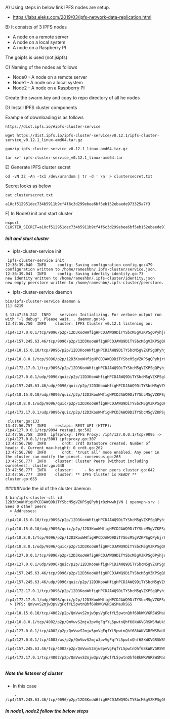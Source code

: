 
A) Using steps in below link IPFS nodes are setup. 
- https://labs.eleks.com/2019/03/ipfs-network-data-replication.html

B) It consists of 3 IPFS nodes
- A node on a remote server
- A node on a local system 
- A node on a Raspberry PI  


The goipfs is used (not jsipfs)

C) Naming of the nodes as follows

- Node0 - A node on a remote server
- Node1 - A node on a local system 
- Node2 - A node on a Raspberry PI  

Create the swarm.key and copy to repo directory of all he nodes

D) Install IPFS cluster components

Example of downloading is as follows

```
https://dist.ipfs.io/#ipfs-cluster-service

wget https://dist.ipfs.io/ipfs-cluster-service/v0.12.1/ipfs-cluster-service_v0.12.1_linux-amd64.tar.gz

gunzip ipfs-cluster-service_v0.12.1_linux-amd64.tar.gz

tar xvf ipfs-cluster-service_v0.12.1_linux-amd64.tar

```

E) Generate IPFS cluster secret

```
od -vN 32 -An -tx1 /dev/urandom | tr -d ' \n' > clustersecret.txt

```

Secret looks as below
```
cat clustersecret.txt

a10cf512951dec734b5911b9cf4f6c3d299ebee6bf5eb152ebaede973325a7f3

```

F) In Node0 init and start cluster

```
export CLUSTER_SECRET=a10cf512951dec734b5911b9cf4f6c3d299ebee6bf5eb152ebaede973325a7f3

```

##### Init and start cluster


- ipfs-cluster-service init

```
 ipfs-cluster-service init
12:36:39.040  INFO     config: Saving configuration config.go:479
configuration written to /home/rameshbn/.ipfs-cluster/service.json.
12:36:39.041  INFO     config: Saving identity identity.go:73
new identity written to /home/rameshbn/.ipfs-cluster/identity.json
new empty peerstore written to /home/rameshbn/.ipfs-cluster/peerstore.

```


- ipfs-cluster-service daemon

```
bin/ipfs-cluster-service daemon &
[1] 6219

$ 13:47:56.242  INFO    service: Initializing. For verbose output run with "-l debug". Please wait... daemon.go:46
13:47:56.750  INFO    cluster: IPFS Cluster v0.12.1 listening on:
        /ip4/127.0.0.1/tcp/9096/p2p/12D3KooWHfigHPCDJAWQ9DiTYSbcM5gVZKPSgQPyhjr8zMwwhjVN
        /ip4/157.245.63.46/tcp/9096/p2p/12D3KooWHfigHPCDJAWQ9DiTYSbcM5gVZKPSgQPyhjr8zMwwhjVN
        /ip4/10.15.0.10/tcp/9096/p2p/12D3KooWHfigHPCDJAWQ9DiTYSbcM5gVZKPSgQPyhjr8zMwwhjVN
        /ip4/10.8.0.1/tcp/9096/p2p/12D3KooWHfigHPCDJAWQ9DiTYSbcM5gVZKPSgQPyhjr8zMwwhjVN
        /ip4/172.17.0.1/tcp/9096/p2p/12D3KooWHfigHPCDJAWQ9DiTYSbcM5gVZKPSgQPyhjr8zMwwhjVN
        /ip4/127.0.0.1/udp/9096/quic/p2p/12D3KooWHfigHPCDJAWQ9DiTYSbcM5gVZKPSgQPyhjr8zMwwhjVN
        /ip4/157.245.63.46/udp/9096/quic/p2p/12D3KooWHfigHPCDJAWQ9DiTYSbcM5gVZKPSgQPyhjr8zMwwhjVN
        /ip4/10.15.0.10/udp/9096/quic/p2p/12D3KooWHfigHPCDJAWQ9DiTYSbcM5gVZKPSgQPyhjr8zMwwhjVN
        /ip4/10.8.0.1/udp/9096/quic/p2p/12D3KooWHfigHPCDJAWQ9DiTYSbcM5gVZKPSgQPyhjr8zMwwhjVN
        /ip4/172.17.0.1/udp/9096/quic/p2p/12D3KooWHfigHPCDJAWQ9DiTYSbcM5gVZKPSgQPyhjr8zMwwhjVN

 cluster.go:133
13:47:56.757  INFO    restapi: REST API (HTTP): /ip4/127.0.0.1/tcp/9094 restapi.go:502
13:47:56.758  INFO  ipfsproxy: IPFS Proxy: /ip4/127.0.0.1/tcp/9095 -> /ip4/127.0.0.1/tcp/5001 ipfsproxy.go:307
13:47:56.760  INFO       crdt: crdt Datastore created. Number of heads: 0. Current max-height: 0 crdt.go:262
13:47:56.760  INFO       crdt: 'trust all' mode enabled. Any peer in the cluster can modify the pinset. consensus.go:265
13:47:56.777  INFO    cluster: Cluster Peers (without including ourselves): cluster.go:640
13:47:56.777  INFO    cluster:     - No other peers cluster.go:642
13:47:56.777  INFO    cluster: ** IPFS Cluster is READY ** cluster.go:655

```


#####Node the id of the cluster daemon


```
$ bin/ipfs-cluster-ctl id
12D3KooWHfigHPCDJAWQ9DiTYSbcM5gVZKPSgQPyhjr8zMwwhjVN | openvpn-srv | Sees 0 other peers
  > Addresses:
    - /ip4/10.15.0.10/tcp/9096/p2p/12D3KooWHfigHPCDJAWQ9DiTYSbcM5gVZKPSgQPyhjr8zMwwhjVN
    - /ip4/10.15.0.10/udp/9096/quic/p2p/12D3KooWHfigHPCDJAWQ9DiTYSbcM5gVZKPSgQPyhjr8zMwwhjVN
    - /ip4/10.8.0.1/tcp/9096/p2p/12D3KooWHfigHPCDJAWQ9DiTYSbcM5gVZKPSgQPyhjr8zMwwhjVN
    - /ip4/10.8.0.1/udp/9096/quic/p2p/12D3KooWHfigHPCDJAWQ9DiTYSbcM5gVZKPSgQPyhjr8zMwwhjVN
    - /ip4/127.0.0.1/tcp/9096/p2p/12D3KooWHfigHPCDJAWQ9DiTYSbcM5gVZKPSgQPyhjr8zMwwhjVN
    - /ip4/127.0.0.1/udp/9096/quic/p2p/12D3KooWHfigHPCDJAWQ9DiTYSbcM5gVZKPSgQPyhjr8zMwwhjVN
    - /ip4/157.245.63.46/tcp/9096/p2p/12D3KooWHfigHPCDJAWQ9DiTYSbcM5gVZKPSgQPyhjr8zMwwhjVN
    - /ip4/157.245.63.46/udp/9096/quic/p2p/12D3KooWHfigHPCDJAWQ9DiTYSbcM5gVZKPSgQPyhjr8zMwwhjVN
    - /ip4/172.17.0.1/tcp/9096/p2p/12D3KooWHfigHPCDJAWQ9DiTYSbcM5gVZKPSgQPyhjr8zMwwhjVN
    - /ip4/172.17.0.1/udp/9096/quic/p2p/12D3KooWHfigHPCDJAWQ9DiTYSbcM5gVZKPSgQPyhjr8zMwwhjVN
  > IPFS: QmVwvS2mjw3pvVgFqfYL5pwtnQhf68kWKVGRSWSMaUkSGS
    - /ip4/10.15.0.10/tcp/4002/p2p/QmVwvS2mjw3pvVgFqfYL5pwtnQhf68kWKVGRSWSMaUkSGS
    - /ip4/10.8.0.1/tcp/4002/p2p/QmVwvS2mjw3pvVgFqfYL5pwtnQhf68kWKVGRSWSMaUkSGS
    - /ip4/127.0.0.1/tcp/4002/p2p/QmVwvS2mjw3pvVgFqfYL5pwtnQhf68kWKVGRSWSMaUkSGS
    - /ip4/127.0.0.1/tcp/4003/ws/p2p/QmVwvS2mjw3pvVgFqfYL5pwtnQhf68kWKVGRSWSMaUkSGS
    - /ip4/157.245.63.46/tcp/4002/p2p/QmVwvS2mjw3pvVgFqfYL5pwtnQhf68kWKVGRSWSMaUkSGS
    - /ip4/172.17.0.1/tcp/4002/p2p/QmVwvS2mjw3pvVgFqfYL5pwtnQhf68kWKVGRSWSMaUkSGS


```

##### Note the listener of cluster

- In this case

```
    - /ip4/157.245.63.46/tcp/9096/p2p/12D3KooWHfigHPCDJAWQ9DiTYSbcM5gVZKPSgQPyhjr8zMwwhjVN

```


##### In node1, node2 follow the below steps





